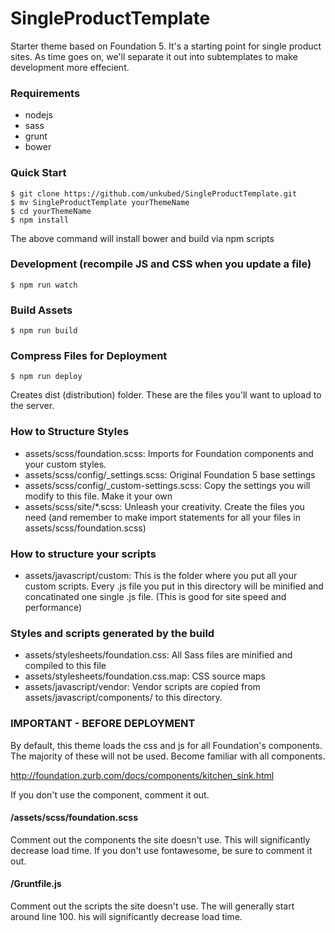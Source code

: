 # SingleProductTemplate

Starter theme based on Foundation 5. It's a starting point for single product sites. As time goes on, we'll separate it out into subtemplates to make development more effecient.

### Requirements
- nodejs
- sass
- grunt
- bower

### Quick Start
```
$ git clone https://github.com/unkubed/SingleProductTemplate.git
$ mv SingleProductTemplate yourThemeName
$ cd yourThemeName
$ npm install
```

The above command will install bower and build via npm scripts

### Development (recompile JS and CSS when you update a file)
```
$ npm run watch
```

### Build Assets
```
$ npm run build
```
### Compress Files for Deployment
```
$ npm run deploy
```

Creates dist (distribution) folder. These are the files you'll want to upload to the server.

### How to Structure Styles
- assets/scss/foundation.scss: Imports for Foundation components and your custom styles.
- assets/scss/config/_settings.scss: Original Foundation 5 base settings
- assets/scss/config/_custom-settings.scss: Copy the settings you will modify to this file. Make it your own
- assets/scss/site/*.scss: Unleash your creativity. Create the files you need (and remember to make import statements for all your files in assets/scss/foundation.scss)

### How to structure your scripts
- assets/javascript/custom: This is the folder where you put all your custom scripts. Every .js file you put in this directory will be minified and concatinated one single .js file. (This is good for site speed and performance)

### Styles and scripts generated by the build
- assets/stylesheets/foundation.css: All Sass files are minified and compiled to this file
- assets/stylesheets/foundation.css.map: CSS source maps
- assets/javascript/vendor: Vendor scripts are copied from assets/javascript/components/ to this directory.

### IMPORTANT - BEFORE DEPLOYMENT
By default, this theme loads the css and js for all Foundation's components. The majority of these will not be used. Become familiar with all components.

http://foundation.zurb.com/docs/components/kitchen_sink.html

If you don't use the component, comment it out.

#### /assets/scss/foundation.scss
Comment out the components the site doesn't use. This will significantly decrease load time. If you don't use fontawesome, be sure to comment it out.

#### /Gruntfile.js

Comment out the scripts the site doesn't use. The will generally start around line 100.  his will significantly decrease load time.
